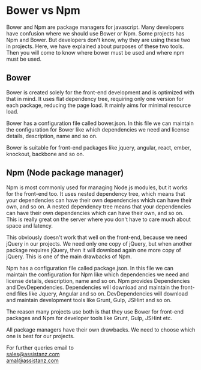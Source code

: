 # Bower vs Npm
Bower and Npm are package managers for javascript. Many developers have confusion where we should use Bower or Npm. Some projects has Npm and Bower. But developers don't know, why they are using these two in projects. Here, we have explained about purposes of these two tools. Then you will come to know where bower must be used and where npm must be used.  
  
## Bower
Bower is created solely for the front-end development and is optimized with that in mind. It uses flat dependency tree, requiring only one version for each package, reducing the page load. It mainly aims for minimal resource load.  

Bower has a configuration file called bower.json. In this file we can maintain the configuration for Bower like which dependencies we need and license details, description, name and so on.  

Bower is suitable for front-end packages like jquery, angular, react, ember, knockout, backbone and so on.  

## Npm (Node package manager)
Npm is most commonly used for managing Node.js modules, but it works for the front-end too.  It uses nested dependency tree, which means that your dependencies can have their own dependencies which can have their own, and so on. A nested dependency tree means that your dependencies can have their own dependencies which can have their own, and so on. This is really great on the server where you don't have to care much about space and latency.  

This obviously doesn't work that well on the front-end, because we need jQuery in our projects. We need only one copy of jQuery, but when another package requires jQuery, then it will download again one more copy of jQuery. This is one of the main drawbacks of Npm.  

Npm has a configuration file called package.json. In this file we can maintain the configuration for Npm like which dependencies we need and license details, description, name and so on. Npm provides Dependencies and DevDependencies. Dependencies will download and maintain the front-end files like Jquery, Angular and so on. DevDependencies will download and maintain development tools like Grunt, Gulp, JSHint and so on.  

The reason many projects use both is that they use Bower for front-end packages and Npm for developer tools like Grunt, Gulp, JSHint etc.  

All package managers have their own drawbacks. We need to choose which one is best for our projects.  

For further queries email to    
sales@assistanz.com  
amal@assistanz.com  
